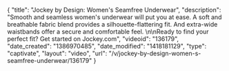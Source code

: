 {
    "title": "Jockey by Design: Women's Seamfree Underwear",
    "description": "Smooth and seamless women's underwear will put you at ease. A soft and breathable fabric blend provides a silhouette-flattering fit. And extra-wide waistbands offer a secure and comfortable feel. \n\nReady to find your perfect fit? Get started on Jockey.com",
    "videoid": "136179",
    "date_created": "1386970485",
    "date_modified": "1418181129",
    "type": "captivate",
    "layout": "video",
    "url": "\/v\/jockey-by-design-women-s-seamfree-underwear\/136179"
}